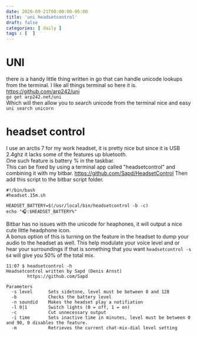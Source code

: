 ```yaml
---
date: 2020-09-21T00:00:00-05:00
title: 'uni headsetcontrol'
draft: false
categories: [ daily ]
tags : [  ]
---
```

# UNI
there is a handy little thing written in go that can handle unicode lookups from the terminal.   I like all things terminal so here it is.  
https://github.com/arp242/uni  
```go get arp242.net/uni```   
Which will then allow you to search unicode from the terminal nice and easy `uni search unicorn`  

# headset control
I use an arctis 7 for my work headset,  it is pretty nice but since it is USB 2.4ghz it lacks some of the features up bluetooth.  
One such feature is battery % in the taskbar.   
This can be fixed by using a terminal app called "headsetcontrol" and combining it with my bitbar.  https://github.com/Sapd/HeadsetControl
Then add this script to the bitbar script folder.  
```
#!/bin/bash
#headset.15m.sh

HEADSET_BATTERY=$(/usr/local/bin/headsetcontrol -b -c)
echo "🎧:$HEADSET_BATTERY%"
```
Bitbar has no issues with the unicode for heaphones, it will output a nice cute little headphone icon.   
A bonus option of this is turning on the feature in the headset to dump your audio to the headset as well.
This help modulate your voice level and or hear your surroundings if that is something that you want 
`headsetcontrol -s 64` will give you 50% of the total mix.  
```
11:07 $ headsetcontrol -h
Headsetcontrol written by Sapd (Denis Arnst)
        https://github.com/Sapd

Parameters
  -s level      Sets sidetone, level must be between 0 and 128
  -b            Checks the battery level
  -n soundid    Makes the headset play a notifiation
  -l 0|1        Switch lights (0 = off, 1 = on)
  -c            Cut unnecessary output
  -i time       Sets inactive time in minutes, level must be between 0 and 90, 0 disables the feature.
  -m            Retrieves the current chat-mix-dial level setting
```



